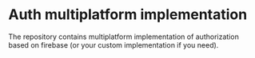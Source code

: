 # Auth multiplatform implementation

The repository contains multiplatform implementation of authorization based on firebase
(or your custom implementation if you need).

